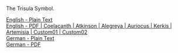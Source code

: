 The Trisula Symbol.

[English - Plain Text](full-text-english.md)  
[English - PDF | Coelacanth | Atkinson | Alegreya | Auriocus | Kerkis | Artemisia | Custom01 | Custom02]()  
[German - Plain Text]()  
[German - PDF]()  
